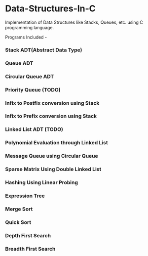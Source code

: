 
# Data-Structures-In-C
Implementation of Data Structures like Stacks, Queues, etc. using C programming language.

Programs Included -

### Stack ADT(Abstract Data Type)
### Queue ADT
### Circular Queue ADT
### Priority Queue (TODO)
### Infix to Postfix conversion using Stack
### Infix to Prefix conversion using Stack
### Linked List ADT (TODO)
### Polynomial Evaluation through Linked List
### Message Queue using Circular Queue
### Sparse Matrix Using Double Linked List
### Hashing Using Linear Probing
### Expression Tree
### Merge Sort
### Quick Sort
### Depth First Search
### Breadth First Search
